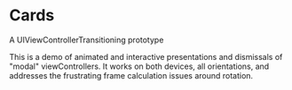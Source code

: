 Cards
=====

A UIViewControllerTransitioning prototype

This is a demo of animated and interactive presentations and dismissals of "modal" viewControllers. It works on both devices, all orientations, and addresses the frustrating frame calculation issues around rotation. 
